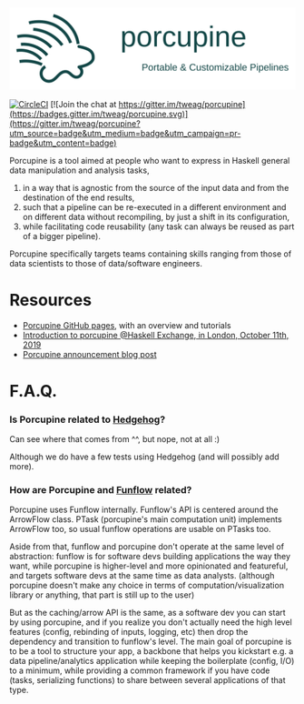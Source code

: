 ![logo](porcupine.svg)

[![CircleCI](https://circleci.com/gh/tweag/porcupine/tree/master.svg?style=svg)](https://circleci.com/gh/tweag/porcupine/tree/master)
[![Join the chat at
https://gitter.im/tweag/porcupine](https://badges.gitter.im/tweag/porcupine.svg)](https://gitter.im/tweag/porcupine?utm_source=badge&utm_medium=badge&utm_campaign=pr-badge&utm_content=badge)


Porcupine is a tool aimed at people who want to express in Haskell general data manipulation and analysis tasks,

1. in a way that is agnostic from the source of the input data and from the
destination of the end results,
2. such that a pipeline can be re-executed in a different environment and on
different data without recompiling, by just a shift in its configuration,
3. while facilitating code reusability (any task can always be reused as part
of a bigger pipeline).

Porcupine specifically targets teams containing skills ranging from those of
data scientists to those of data/software engineers.

# Resources

- [Porcupine GitHub pages](https://tweag.github.io/porcupine/), with an overview and tutorials
- [Introduction to porcupine @Haskell Exchange, in London, October 11th, 2019](https://skillsmatter.com/skillscasts/14236-porcupine-flows-your-rows-with-arrows)
- [Porcupine announcement blog post](https://www.tweag.io/posts/2019-10-30-porcupine.html)

# F.A.Q.

### Is Porcupine related to [Hedgehog](http://hackage.haskell.org/package/hedgehog)?

Can see where that comes from ^^, but nope, not at all :)

Although we do have a few tests using Hedgehog (and will possibly add more).

### How are Porcupine and [Funflow](https://github.com/tweag/funflow) related?

Porcupine uses Funflow internally. Funflow's API is centered around the
ArrowFlow class. PTask (porcupine's main computation unit) implements ArrowFlow
too, so usual funflow operations are usable on PTasks too.

Aside from that, funflow and porcupine don't operate at the same level of
abstraction: funflow is for software devs building applications the way they
want, while porcupine is higher-level and more opinionated and featureful, and
targets software devs at the same time as data analysts. (although porcupine
doesn't make any choice in terms of computation/visualization library or
anything, that part is still up to the user)

But as the caching/arrow API is the same, as a software dev you can start by
using porcupine, and if you realize you don't actually need the high level
features (config, rebinding of inputs, logging, etc) then drop the dependency
and transition to funflow's level. The main goal of porcupine is to be a tool to
structure your app, a backbone that helps you kickstart e.g. a data
pipeline/analytics application while keeping the boilerplate (config, I/O) to a
minimum, while providing a common framework if you have code (tasks, serializing
functions) to share between several applications of that type.

